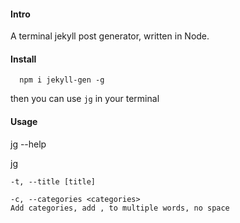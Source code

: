 #### Intro  
A terminal jekyll post generator, written in Node.

#### Install  
```
  npm i jekyll-gen -g
```  

then you can use ```jg``` in your terminal  

#### Usage  
jg --help

jg  

    -t, --title [title]

    -c, --categories <categories>  
    Add categories, add , to multiple words, no space

